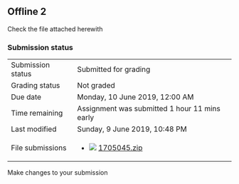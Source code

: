 <h2>Offline 2</h2>Check the file attached herewith

<h3>Submission status</h3><table>
<tbody><tr>
<td>Submission status</td>
<td>Submitted for grading</td>
</tr>
<tr>
<td>Grading status</td>
<td>Not graded</td>
</tr>
<tr>
<td>Due date</td>
<td>Monday, 10 June 2019, 12:00 AM</td>
</tr>
<tr>
<td>Time remaining</td>
<td>Assignment was submitted 1 hour 11 mins early</td>
</tr>
<tr>
<td>Last modified</td>
<td>Sunday, 9 June 2019, 10:48 PM</td>
</tr>
<tr>
<td>File submissions</td>
<td><ul><li><img src="..%5C..%5C..%5CJanuary%202018%5CCSE102%5CiGraphics%20Offline%20Submission%20Link%20Assignment%5Cfile%5Carchive.png" /> <a href="file%5C1705045.zip">1705045.zip</a> 
</li></ul>

</td>
</tr>

</tbody>
</table>



Make changes to your submission



